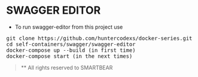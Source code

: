 # SWAGGER EDITOR

- To run swagger-editor from this project use

<pre>
git clone https://github.com/huntercodexs/docker-series.git .
cd self-containers/swagger/swagger-editor
docker-compose up --build (in first time)
docker-compose start (in the next times)
</pre>

> ** All rights reserved to SMARTBEAR
